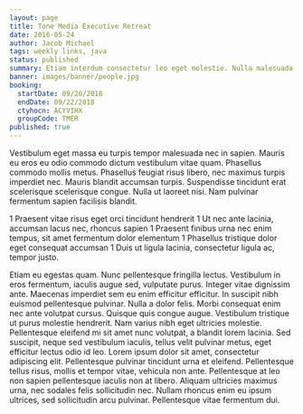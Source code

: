 ```yaml
---
layout: page
title: Tone Media Executive Retreat
date: 2016-05-24
author: Jacob Michael
tags: weekly links, java
status: published
summary: Etiam interdum consectetur leo eget molestie. Nulla malesuada mattis imperdiet.
banner: images/banner/people.jpg
booking:
  startDate: 09/20/2018
  endDate: 09/22/2018
  ctyhocn: ACYVIHX
  groupCode: TMER
published: true
---
```

Vestibulum eget massa eu turpis tempor malesuada nec in sapien. Mauris eu eros eu odio commodo dictum vestibulum vitae quam. Phasellus commodo mollis metus. Phasellus feugiat risus libero, nec maximus turpis imperdiet nec. Mauris blandit accumsan turpis. Suspendisse tincidunt erat scelerisque scelerisque congue. Nulla ut laoreet nisi. Nam pulvinar fermentum sapien facilisis blandit.

1 Praesent vitae risus eget orci tincidunt hendrerit
1 Ut nec ante lacinia, accumsan lacus nec, rhoncus sapien
1 Praesent finibus urna nec enim tempus, sit amet fermentum dolor elementum
1 Phasellus tristique dolor eget consequat accumsan
1 Duis ut ligula lacinia, consectetur ligula ac, tempor justo.

Etiam eu egestas quam. Nunc pellentesque fringilla lectus. Vestibulum in eros fermentum, iaculis augue sed, vulputate purus. Integer vitae dignissim ante. Maecenas imperdiet sem eu enim efficitur efficitur. In suscipit nibh euismod pellentesque pulvinar. Nulla a dolor felis.
Morbi consequat enim nec ante volutpat cursus. Quisque quis congue augue. Vestibulum tristique ut purus molestie hendrerit. Nam varius nibh eget ultricies molestie. Pellentesque eleifend mi sit amet nunc volutpat, a blandit lorem lacinia. Sed suscipit, neque sed vestibulum iaculis, tellus velit pulvinar metus, eget efficitur lectus odio id leo. Lorem ipsum dolor sit amet, consectetur adipiscing elit. Pellentesque pulvinar tincidunt urna et eleifend. Pellentesque tellus risus, mollis et tempor vitae, vehicula non ante. Pellentesque at leo non sapien pellentesque iaculis non at libero. Aliquam ultricies maximus urna, nec sodales felis sollicitudin nec. Nullam rhoncus enim eu ipsum ultrices, sed sollicitudin arcu pulvinar. Pellentesque vitae fermentum dui.
